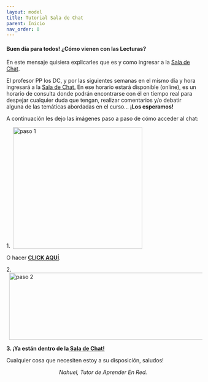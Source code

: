 ```yaml
---
layout: model
title: Tutorial Sala de Chat
parent: Inicio
nav_order: 0
---
```

<h4>Buen día para todos! ¿Cómo vienen con las Lecturas?</h4>
<p>En este mensaje quisiera explicarles que es y como ingresar a la <a href="SC" target="_blank" rel="noreferrer noopener">Sala de Chat</a>.</p>
<p>El profesor PP los DC, y por las siguientes semanas en el mismo día y hora ingresará a la <a href="" target="_blank" rel="noreferrer noopener">Sala de Chat.</a> En ese horario estará disponible (online), es un horario de consulta donde podrán encontrarse con él en tiempo real para despejar cualquier duda que tengan, realizar comentarios y/o debatir alguna de las temáticas abordadas en el curso…<b> ¡Los esperamos!</b></p>
<p>A continuación les dejo las imágenes paso a paso de cómo acceder al chat:</p>
<p>1.<img src="https://res.cloudinary.com/ourthe/image/upload/v1550842876/Aprender%20En%20Red/1.png" alt="paso 1" width="337" height="318" class="img-responsive" style="vertical-align:text-bottom;margin:0px .5em;"></p>
<p>O hacer <b><a href="" target="_blank" rel="noreferrer noopener">CLICK AQUÍ</a></b>.</p>
<p>2.<img src="https://res.cloudinary.com/ourthe/image/upload/v1550842878/Aprender%20En%20Red/2.png" alt="paso 2" width="648" height="175" class="img-responsive" style="vertical-align:text-bottom;margin:0px .5em;"></p>
<p><b>3. ¡Ya están dentro de la<a href="SC" target="_blank" rel="noreferrer noopener"> Sala de Chat!</a></b></p>
<p>Cualquier cosa que necesiten estoy a su disposición, saludos!</p>
<p style="text-align:center;"><i>Nahuel, Tutor de Aprender En Red.</i><br></p>
